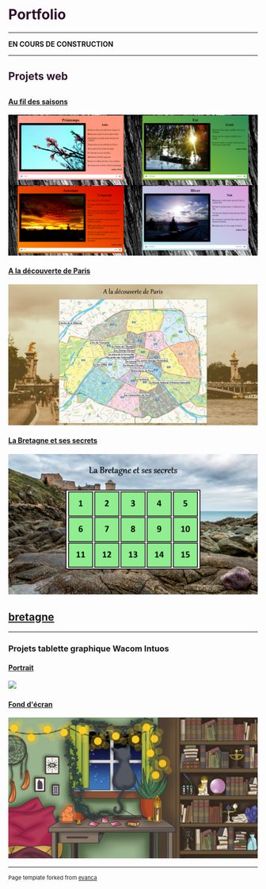<h1><font color="#31112c"> Portfolio </font></h1>

---

**EN COURS DE CONSTRUCTION**

---

<h2><font color="#31112c">Projets web</font><h2>

#### [Au fil des saisons](/infos_saisons.md)
<img src="images/saisons/presentation_saisons.png"/>

#### [A la découverte de Paris](/infos_paris.md)
<img src="images/paris/accueil_paris.png"/>

#### [La Bretagne et ses secrets](/infos_bretagne.md)
<img src="images/bretagne/accueil_bretagne.png"/>

<a href="/infos_bretagne.md">bretagne</a>
---
---

### Projets tablette graphique Wacom Intuos

#### [Portrait](/portrait.md)
<img src="images/graphique/scene_v4_bg_nature.png"/>

#### [Fond d'écran](/fonddecran.md)
<img src="images/graphique/chamber.png"/>

---
<p style="font-size:11px">Page template forked from <a href="https://github.com/evanca/quick-portfolio">evanca</a></p>
<!-- Remove above link if you don't want to attibute -->
